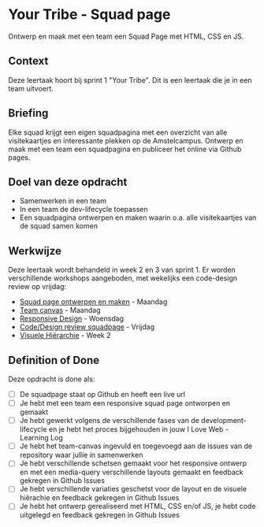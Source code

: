 # Your Tribe - Squad page

Ontwerp en maak met een team een Squad Page met HTML, CSS en JS.

## Context

Deze leertaak hoort bij sprint 1 "Your Tribe". Dit is een leertaak die je in een team uitvoert.


## Briefing

Elke squad krijgt een eigen squadpagina met een overzicht van alle visitekaartjes en interessante plekken op de Amstelcampus. Ontwerp en maak met een team een squadpagina en publiceer het online via Github pages. 

## Doel van deze opdracht

* Samenwerken in een team
* In een team de dev-lifecycle toepassen 
* Een squadpagina ontwerpen en maken waarin o.a. alle visitekaartjes van de squad samen komen

## Werkwijze

Deze leertaak wordt behandeld in week 2 en 3 van sprint 1. Er worden verschillende workshops aangeboden, met wekelijks een code-design review op vrijdag:

- [Squad page ontwerpen en maken](squad-page-ontwerpen-en-maken.md) - Maandag
- [Team canvas](team-canvas.md) - Maandag
- [Responsive Design](responsive-design.md) - Woensdag
- [Code/Design review squadpage](code-design-review-squadpage.md) - Vrijdag
- [Visuele Hiërarchie](visuele-hierarchie.md) - Week 2


## Definition of Done

Deze opdracht is done als:

- [ ] De squadpage staat op Github en heeft een live url
- [ ] Je hebt met een team een responsive squad page ontworpen en gemaakt
- [ ] Je hebt gewerkt volgens de verschillende fases van de development-lifecycle en je hebt het proces bijgehouden in jouw I Love Web - Learning Log
- [ ] Je hebt het team-canvas ingevuld en toegevoegd aan de issues van de repository waar jullie in samenwerken
- [ ] Je hebt verschillende schetsen gemaakt voor het responsive ontwerp en met een media-query verschillende layouts gemaakt en feedback gekregen in Github Issues
- [ ] Je hebt verschillende variaties geschetst voor de layout en de visuele hiërachie en feedback gekregen in Github Issues
- [ ] Je hebt het ontwerp gerealiseerd met HTML, CSS en/of JS, je hebt code uitgelegd en feedback gekregen in Github Issues

<!-- 
- [ ] Je hebt een media query gebruikt en in de code de media-query uitgelegd
- [ ] Je hebt verschillende schetsen gemaakt gevarieerd, per schets is beschreven hoe de visuele hierarchie is toegepast
-->




